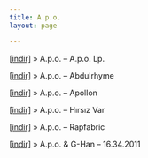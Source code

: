 ```yaml
---
title: A.p.o.
layout: page

---
```

<a href="https://cloud.mail.ru/public/35831708215d/Apo%20-%20A.P.O.%20LP" target="_blank">[indir]</a>  »  A.p.o. &#8211; A.p.o. Lp.

<a href="https://cloud.mail.ru/public/f394b0845cd5/Apo%20-%20AbdulRhyme" target="_blank">[indir]</a>  »  A.p.o. &#8211; Abdulrhyme

<a href="https://cloud.mail.ru/public/44ff5f3c3aff/Apo%20-%20Apollon" target="_blank">[indir]</a>  »  A.p.o. &#8211; Apollon

<a href="https://cloud.mail.ru/public/a2827526552b/Apo%20-%20Hirsiz%20Var" target="_blank">[indir]</a>  »  A.p.o. &#8211; Hırsız Var

<a href="https://cloud.mail.ru/public/178f470cbeeb/Apo%20-%20RapFabric" target="_blank">[indir]</a>  »  A.p.o. &#8211; Rapfabric

<a href="https://cloud.mail.ru/public/3298d7767cce/Apo%20%26%20G-Han%20-%2016.34.2011" target="_blank">[indir]</a>  »  A.p.o. & G-Han &#8211; 16.34.2011